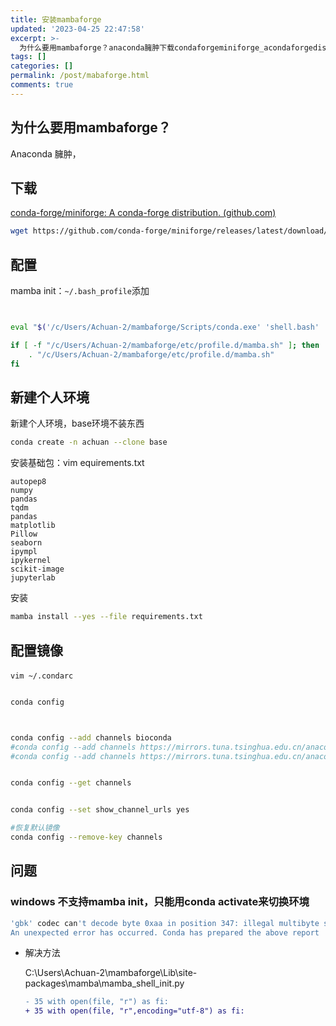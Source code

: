 ```yaml
---
title: 安装mambaforge
updated: '2023-04-25 22:47:58'
excerpt: >-
  为什么要用mambaforge？anaconda臃肿下载condaforgeminiforge_acondaforgedistribution(githubcom)wgethttps_githubcomcondaforgeminiforgereleaseslatestdownloadmambaforgewindowsx_exe配置mambainit_~bash_profile​添加##__contentswithinthisblockaremanagedbycondainit__evalif[fthenf
tags: []
categories: []
permalink: /post/mabaforge.html
comments: true
---
```




## 为什么要用mambaforge？

Anaconda 臃肿，

## 下载

[conda-forge/miniforge: A conda-forge distribution. (github.com)](https://github.com/conda-forge/miniforge)

```bash
wget https://github.com/conda-forge/miniforge/releases/latest/download/Mambaforge-Windows-x86_64.exe
```

## 配置

mamba init：`~/.bash_profile`​添加

```bash


eval "$('/c/Users/Achuan-2/mambaforge/Scripts/conda.exe' 'shell.bash' 'hook')"

if [ -f "/c/Users/Achuan-2/mambaforge/etc/profile.d/mamba.sh" ]; then
    . "/c/Users/Achuan-2/mambaforge/etc/profile.d/mamba.sh"
fi

```

## 新建个人环境

新建个人环境，base环境不装东西

```bash
conda create -n achuan --clone base
```

安装基础包：vim equirements.txt

```plaintext
autopep8
numpy
pandas
tqdm
pandas
matplotlib
Pillow
seaborn
ipympl
ipykernel
scikit-image
jupyterlab
```

安装

```bash
mamba install --yes --file requirements.txt
```

## 配置镜像

​`vim ~/.condarc`​

```bash

conda config



conda config --add channels bioconda
#conda config --add channels https://mirrors.tuna.tsinghua.edu.cn/anaconda/cloud/bioconda/
#conda config --add channels https://mirrors.tuna.tsinghua.edu.cn/anaconda/cloud/conda-forge/


conda config --get channels


conda config --set show_channel_urls yes

#恢复默认镜像
conda config --remove-key channels

```

## 问题

### windows 不支持mamba init，只能用conda activate来切换环境

```bash
'gbk' codec can't decode byte 0xaa in position 347: illegal multibyte sequence
An unexpected error has occurred. Conda has prepared the above report
```

* 解决方法

  C:\Users\Achuan-2\mambaforge\Lib\site-packages\mamba\mamba_shell_init.py

  ```diff
  - 35 with open(file, "r") as fi:
  + 35 with open(file, "r",encoding="utf-8") as fi:
  ```

